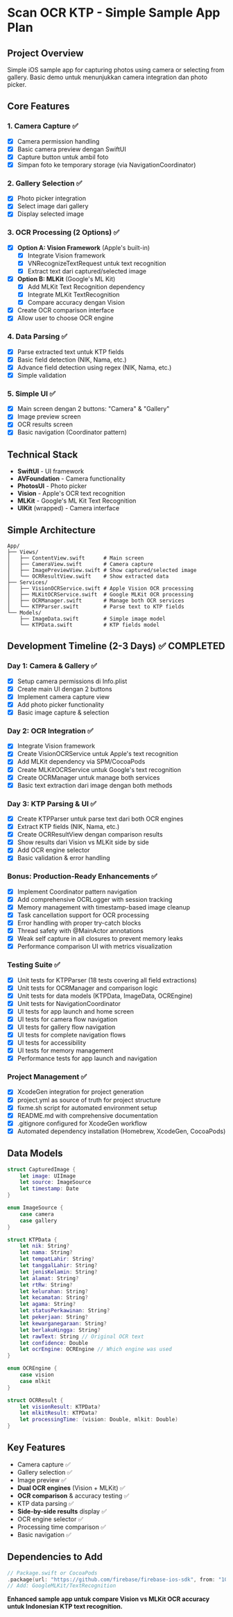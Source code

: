 # Scan OCR KTP - Simple Sample App Plan

## Project Overview
Simple iOS sample app for capturing photos using camera or selecting from gallery. Basic demo untuk menunjukkan camera integration dan photo picker.

## Core Features

### 1. Camera Capture ✅
- [x] Camera permission handling
- [x] Basic camera preview dengan SwiftUI
- [x] Capture button untuk ambil foto
- [x] Simpan foto ke temporary storage (via NavigationCoordinator)

### 2. Gallery Selection ✅
- [x] Photo picker integration
- [x] Select image dari gallery
- [x] Display selected image

### 3. OCR Processing (2 Options) ✅
- [x] **Option A: Vision Framework** (Apple's built-in)
  - [x] Integrate Vision framework
  - [x] VNRecognizeTextRequest untuk text recognition
  - [x] Extract text dari captured/selected image
- [x] **Option B: MLKit** (Google's ML Kit)
  - [x] Add MLKit Text Recognition dependency
  - [x] Integrate MLKit TextRecognition
  - [x] Compare accuracy dengan Vision
- [x] Create OCR comparison interface
- [x] Allow user to choose OCR engine

### 4. Data Parsing ✅
- [x] Parse extracted text untuk KTP fields
- [x] Basic field detection (NIK, Nama, etc.)
- [x] Advance field detection using regex (NIK, Nama, etc.)
- [x] Simple validation

### 5. Simple UI ✅
- [x] Main screen dengan 2 buttons: "Camera" & "Gallery"
- [x] Image preview screen
- [x] OCR results screen
- [x] Basic navigation (Coordinator pattern)

## Technical Stack
- **SwiftUI** - UI framework
- **AVFoundation** - Camera functionality
- **PhotosUI** - Photo picker
- **Vision** - Apple's OCR text recognition
- **MLKit** - Google's ML Kit Text Recognition
- **UIKit** (wrapped) - Camera interface

## Simple Architecture
```
App/
├── Views/
│   ├── ContentView.swift      # Main screen
│   ├── CameraView.swift       # Camera capture
│   ├── ImagePreviewView.swift # Show captured/selected image
│   └── OCRResultView.swift    # Show extracted data
├── Services/
│   ├── VisionOCRService.swift # Apple Vision OCR processing
│   ├── MLKitOCRService.swift  # Google MLKit OCR processing
│   ├── OCRManager.swift       # Manage both OCR services
│   └── KTPParser.swift        # Parse text to KTP fields
└── Models/
    ├── ImageData.swift        # Simple image model
    └── KTPData.swift          # KTP fields model
```

## Development Timeline (2-3 Days) ✅ COMPLETED

### Day 1: Camera & Gallery ✅
- [x] Setup camera permissions di Info.plist
- [x] Create main UI dengan 2 buttons
- [x] Implement camera capture view
- [x] Add photo picker functionality
- [x] Basic image capture & selection

### Day 2: OCR Integration ✅
- [x] Integrate Vision framework
- [x] Create VisionOCRService untuk Apple's text recognition
- [x] Add MLKit dependency via SPM/CocoaPods
- [x] Create MLKitOCRService untuk Google's text recognition
- [x] Create OCRManager untuk manage both services
- [x] Basic text extraction dari image dengan both methods

### Day 3: KTP Parsing & UI ✅
- [x] Create KTPParser untuk parse text dari both OCR engines
- [x] Extract KTP fields (NIK, Nama, etc.)
- [x] Create OCRResultView dengan comparison results
- [x] Show results dari Vision vs MLKit side by side
- [x] Add OCR engine selector
- [x] Basic validation & error handling

### Bonus: Production-Ready Enhancements ✅
- [x] Implement Coordinator pattern navigation
- [x] Add comprehensive OCRLogger with session tracking
- [x] Memory management with timestamp-based image cleanup
- [x] Task cancellation support for OCR processing
- [x] Error handling with proper try-catch blocks
- [x] Thread safety with @MainActor annotations
- [x] Weak self capture in all closures to prevent memory leaks
- [x] Performance comparison UI with metrics visualization

### Testing Suite ✅
- [x] Unit tests for KTPParser (18 tests covering all field extractions)
- [x] Unit tests for OCRManager and comparison logic
- [x] Unit tests for data models (KTPData, ImageData, OCREngine)
- [x] Unit tests for NavigationCoordinator
- [x] UI tests for app launch and home screen
- [x] UI tests for camera flow navigation
- [x] UI tests for gallery flow navigation
- [x] UI tests for complete navigation flows
- [x] UI tests for accessibility
- [x] UI tests for memory management
- [x] Performance tests for app launch and navigation

### Project Management ✅
- [x] XcodeGen integration for project generation
- [x] project.yml as source of truth for project structure
- [x] fixme.sh script for automated environment setup
- [x] README.md with comprehensive documentation
- [x] .gitignore configured for XcodeGen workflow
- [x] Automated dependency installation (Homebrew, XcodeGen, CocoaPods)

## Data Models
```swift
struct CapturedImage {
    let image: UIImage
    let source: ImageSource
    let timestamp: Date
}

enum ImageSource {
    case camera
    case gallery
}

struct KTPData {
    let nik: String?
    let nama: String?
    let tempatLahir: String?
    let tanggalLahir: String?
    let jenisKelamin: String?
    let alamat: String?
    let rtRw: String?
    let kelurahan: String?
    let kecamatan: String?
    let agama: String?
    let statusPerkawinan: String?
    let pekerjaan: String?
    let kewarganegaraan: String?
    let berlakuHingga: String?
    let rawText: String // Original OCR text
    let confidence: Double
    let ocrEngine: OCREngine // Which engine was used
}

enum OCREngine {
    case vision
    case mlkit
}

struct OCRResult {
    let visionResult: KTPData?
    let mlkitResult: KTPData?
    let processingTime: (vision: Double, mlkit: Double)
}
```

## Key Features
- Camera capture ✅
- Gallery selection ✅
- Image preview ✅
- **Dual OCR engines** (Vision + MLKit) ✅
- **OCR comparison** & accuracy testing ✅
- KTP data parsing ✅
- **Side-by-side results** display ✅
- OCR engine selector ✅
- Processing time comparison ✅
- Basic navigation ✅

## Dependencies to Add
```swift
// Package.swift or CocoaPods
.package(url: "https://github.com/firebase/firebase-ios-sdk", from: "10.0.0")
// Add: GoogleMLKit/TextRecognition
```

**Enhanced sample app untuk compare Vision vs MLKit OCR accuracy untuk Indonesian KTP text recognition.**
